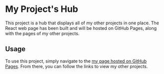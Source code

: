 # My Project's Hub

This project is a hub that displays all of my other projects in one place. The React web page has been built and will be hosted on GitHub Pages, along with the pages of my other projects.

## Usage

To use this project, simply navigate to the [ my page hosted on GitHub Pages](https://brzostekd.github.io/). From there, you can follow the links to view my other projects.
